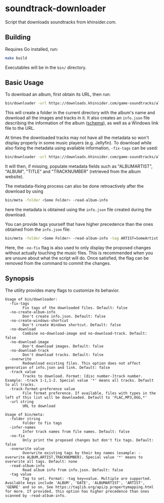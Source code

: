 # soundtrack-downloader

Script that downloads soundtracks from khinsider.com.

## Building

Requires Go installed, run:

```bash
make build
```

Executables will be in the `bin/` directory.

## Basic Usage

To download an album, first obtain its URL, then run:

```bash
bin/downloader -url https://downloads.khinsider.com/game-soundtracks/album/<some-album>
```

This will create a folder in the current directory with the album's name and download all the images and tracks in it. It also creates an `info.json` file describing the information of the album ([schema](./pkg/album_info.go)), as well as a Windows link file to the URL.

At times the downloaded tracks may not have all the metadata so won't display properly in some music players (e.g. Jellyfin). To download while also fixing the metadata using available information, `-fix-tags` can be used:

```bash
bin/downloader -url https://downloads.khinsider.com/game-soundtracks/album/<some-album> -fix-tags
```

It will then, if missing, populate metadata fields such as "ALBUMARTIST", "ALBUM", "TITLE" and "TRACKNUMBER" (retrieved from the album website).

The metadata-fixing process can also be done retroactively after the download by using

```bash
bin/meta -folder <Some Folder> -read-album-info
```

here the metadata is obtained using the `info.json` file created during the download.

You can provide tags yourself that have higher precedence than the ones obtained from the `info.json` file:

```bash
bin/meta -folder <Some Folder> -read-album-info -tag ARTIST=SomeArtist -tag ALBUMARTIST=SomeArtist -tag ALBUM=SomeAlbum -no-fix
```

Here, the `-no-fix` flag is also used to only display the proposed changes without actually touching the music files. This is recommended when you are unsure about what the script will do. Once satisfied, the flag can be removed from the command to commit the changes.

## Synopsis

The utility provides many flags to customize its behavior.

```
Usage of bin/downloader:
  -fix-tags
        Fix tags of the downloaded files. Default: false
  -no-create-album-info
        Don't create info.json. Default: false
  -no-create-windows-shortcut
        Don't create Windows shortcut. Default: false
  -no-download
        Combine no-download-image and no-download-track. Default: false
  -no-download-image
        Don't download images. Default: false
  -no-download-track
        Don't download tracks. Default: false
  -overwrite
        Redownload existing files. This option does not affect generation of info.json and link. Default: false
  -track value
        Tracks to download. Format: [disc number-]track number. Example: -track 1-1,1-2. Special value '*' means all tracks. Default to all tracks.
  -track-format-preference value
        File format preference. If available, files with types in the left of this list will be downloaded. Default to 'FLAC,MP3,OGG,*'
  -url string
        URL to download

Usage of bin/meta:
  -folder string
        Folder to fix tags
  -infer-names
        Infer track names from file names. Default: false
  -no-fix
        Only print the proposed changes but don't fix tags. Default: false
  -overwrite value
        Overwrite existing tags by their key names (example: -overwrite ALBUM,ARTIST,TRACKNUMBER). Special value '*' means to overwrite all tags. Default: none
  -read-album-info
        Read album info from info.json. Default: false
  -tag value
        Tag to set. Format: -tag key=value. Multiple are supported. Available keys include 'ALBUM', 'DATE', 'ALBUMARTIST', 'ARTIST', 'GENRE' and so on. See https://taglib.org/api/p_propertymapping.html for more. If provided, this option has higher precedence than ones scanned by -read-album-info.
```
